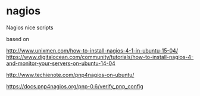 # nagios
Nagios nice scripts

based on

http://www.unixmen.com/how-to-install-nagios-4-1-in-ubuntu-15-04/
https://www.digitalocean.com/community/tutorials/how-to-install-nagios-4-and-monitor-your-servers-on-ubuntu-14-04

http://www.techienote.com/pnp4nagios-on-ubuntu/

https://docs.pnp4nagios.org/pnp-0.6/verify_pnp_config
